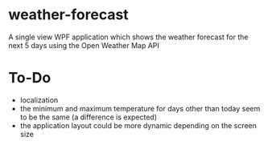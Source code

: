 # weather-forecast
A single view WPF application which shows the weather forecast for the next 5 days using the Open Weather Map API

# To-Do
- localization
- the minimum and maximum temperature for days other than today seem to be the same (a difference is expected)
- the application layout could be more dynamic depending on the screen size
